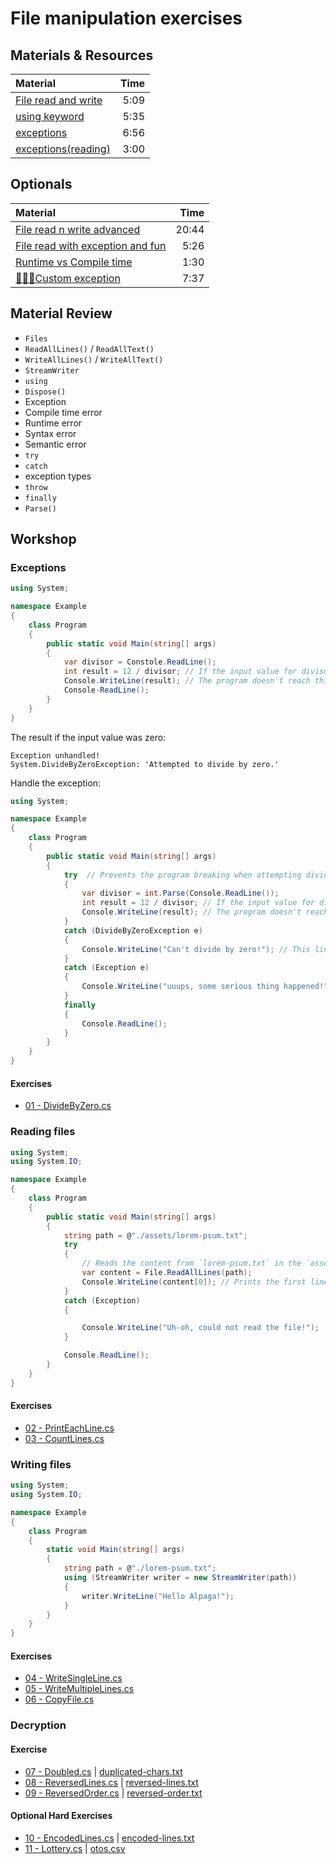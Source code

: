 # File manipulation exercises

## Materials & Resources

| Material | Time |
|:---------|-----:|
|[File read and write](https://www.youtube.com/watch?v=kGZD_k1M938)|5:09|
|[using keyword](https://www.youtube.com/watch?v=Dxbbtx-8MKw)|5:35|
|[exceptions](https://www.youtube.com/watch?v=DzUFm2FNeyo)|6:56|
|[exceptions(reading)](https://docs.microsoft.com/en-us/dotnet/csharp/programming-guide/exceptions/exception-handling)|3:00|

## Optionals

| Material | Time |
|:---------|------:|
|[File read n write advanced](https://www.youtube.com/watch?v=HKqMqFJr4SY)|20:44|
|[File read with exception and fun](https://www.youtube.com/watch?v=LkpODZE2vmk)|5:26|
|[Runtime vs Compile time](https://stackoverflow.com/questions/846103/runtime-vs-compile-time)|1:30|
|[💪💪💪Custom exception](https://www.youtube.com/watch?v=ybd7nHiDCCY)|7:37|

## Material Review


 - `Files`
 - `ReadAllLines()` / `ReadAllText()`
 - `WriteAllLines()` / `WriteAllText()`
 - `StreamWriter`
 - `using`
 - `Dispose()`
 - Exception
 - Compile time error
 - Runtime error
 - Syntax error
 - Semantic error
 - `try`
 - `catch`
 - exception types
 - `throw`
 - `finally`
 - `Parse()`

## Workshop

### Exceptions

```c#
using System;

namespace Example
{
    class Program
    {
        public static void Main(string[] args)
        {
            var divisor = Constole.ReadLine();
            int result = 12 / divisor; // If the input value for divisor was 0 the program breaks
            Console.WriteLine(result); // The program doesn't reach this line if the input was 0
            Console-ReadLine();
        }
    }
}
```

The result if the input value was zero:

```
Exception unhandled!
System.DivideByZeroException: 'Attempted to divide by zero.'
```

Handle the exception:

```c#
using System;

namespace Example
{
    class Program
    {
        public static void Main(string[] args)
        {
            try  // Prevents the program breaking when attempting dividing by zero
            {
                var divisor = int.Parse(Console.ReadLine());
                int result = 12 / divisor; // If the input value for divisor was 0 the program breaks
                Console.WriteLine(result); // The program doesn't reach this line if the input was 0
            }
            catch (DivideByZeroException e)
            {
                Console.WriteLine("Can't divide by zero!"); // This line only runs if the input was 0
            }
            catch (Exception e)
            {
                Console.WriteLine("uuups, some serious thing happened!"); // This line only runs if uncatched exception generated
            }
            finally
            {
                Console.ReadLine();
            }
        }
    }
}
```

#### Exercises

 - [01 - DivideByZero.cs](divide-by-zero/DivideByZero.cs)

### Reading files

```c#
using System;
using System.IO;

namespace Example
{
    class Program
    {
        public static void Main(string[] args)
        {
            string path = @"./assets/lorem-psum.txt";
            try
            {
                // Reads the content from `lorem-psum.txt` in the `assets` folder line by line to a string List
                var content = File.ReadAllLines(path);
                Console.WriteLine(content[0]); // Prints the first line of the file
            }
            catch (Exception)
            {

                Console.WriteLine("Uh-oh, could not read the file!");
            }

            Console.ReadLine();
        }
    }
}
```

#### Exercises

 - [02 - PrintEachLine.cs](print-each-line/PrintEachLine.cs)
 - [03 - CountLines.cs](count-lines/CountLines.cs)

### Writing files

```c#
using System;
using System.IO;

namespace Example
{
    class Program
    {
        static void Main(string[] args)
        {
            string path = @"./lorem-psum.txt";
            using (StreamWriter writer = new StreamWriter(path))
            {
                writer.WriteLine("Hello Alpaga!");
            }
        }
    }
}
```

#### Exercises

 - [04 - WriteSingleLine.cs](write-single-line/WriteSingleLine.cs)
 - [05 - WriteMultipleLines.cs](write-multiple-lines/WriteMultipleLines.cs)
 - [06 - CopyFile.cs](copy-file/CopyFile.cs)

### Decryption

#### Exercise

 - [07 - Doubled.cs](decrypt-doubled/Doubled.cs) | [duplicated-chars.txt](decrypt-doubled/duplicated-chars.txt)
 - [08 - ReversedLines.cs](decrypt-reversed-lines/ReversedLines.cs) | [reversed-lines.txt](decrypt-reversed-lines/reversed-lines.txt)
 - [09 - ReversedOrder.cs](decrypt-reversed-order/ReversedOrder.cs) | [reversed-order.txt](decrypt-reversed-order/reversed-order.txt)


#### Optional Hard Exercises

 - [10 - EncodedLines.cs](decrypt-encoded/EncodedLines.cs) | [encoded-lines.txt](decrypt-encoded/encoded-lines.txt)
 - [11 - Lottery.cs](lottery/Lottery.cs) | [otos.csv](lottery/otos.csv)

